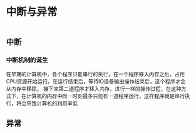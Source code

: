 # 中断与异常

![]()

## 中断

### 中断机制的诞生

在早期的计算机中，各个程序只能串行的执行，在一个程序移入内存之后，占用CPU资源开始运行，在运行结束后，等待IO设备输出操作结束后，这个程序才会从内存中移除，
接下来第二道程序才移入内存，进行一样的操作过程，在这种方式下，在计算机的内存中同一时刻最多只能有一道程序运行，这样程序就是串行执行，将会导致计算机的利用率低

## 异常
